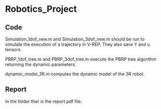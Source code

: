# Robotics_Project

## Code
Simulation_1dof_new.m and Simulation_3dof_new.m should be run to simulate the execution of a trajectory in V-REP. They also save Y and u tensors.

PBRP_1dof_tree.m and PBRP_3dof_tree.m execute the PBRP tree algorithm returning the dynamic parameters.

dynamic_model_3R.m computes the dynamic model of the 3R robot.
## Report
In the folder ther is the report.pdf file.
